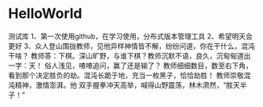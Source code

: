 # HelloWorld
测试库
1、第一次使用github，在学习使用，分布式版本管理工具
2、希望明天会更好
3、众人登山围拢教师，见他异样神情皆不解，纷纷问道，你在干什么，混沌干啥？
教师答：下棋。深山旷野，与谁下棋？教师沉默不语，良久，沉甸甸道出一字：天！
俗人浅见，喳喳追问，赢了还是输了？
教师细细数目，数至右下角，看到那个决定胜负的劫。混沌长跪于地，充当一枚黑子，恰恰劫胜！
教师崇敬混沌精神，激情澎湃。他 双手握拳冲天高举，喊得山野震荡，林木肃然，“胜天半子！”
